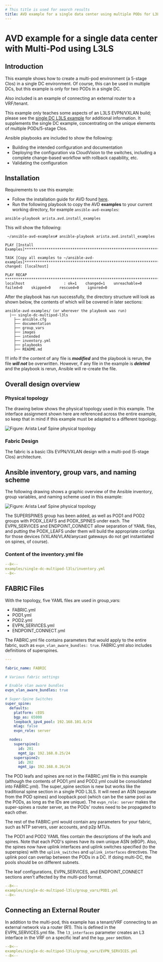 ```yaml
---
# This title is used for search results
title: AVD example for a single data center using multiple PODs for L3LS
---
```

<!--
  ~ Copyright (c) 2023-2024 Arista Networks, Inc.
  ~ Use of this source code is governed by the Apache License 2.0
  ~ that can be found in the LICENSE file.
  -->

# AVD example for a single data center with Multi-Pod using L3LS

## Introduction

This example shows how to create a multi-pod environment (a 5-stage Clos) in a single DC environment. Of course, this can be used in multiple DCs, but this example is only for two PODs in a single DC.

Also included is an example of connecting an external router to a VRF/tenant.

This example only teaches some aspects of an L3LS EVPN/VXLAN build; please see the [single DC L3LS example](../single-dc-l3ls/README.md) for additional information. It supplements the single DC example, concentrating on the unique elements of multiple PODs/5-stage Clos.

Ansible playbooks are included to show the following:

- Building the intended configuration and documentation
- Deploying the configuration via CloudVision to the switches, including a complete change-based workflow with rollback capability, etc.
- Validating the configuration

## Installation

Requirements to use this example:

- Follow the installation guide for AVD found [here](../../docs/installation/collection-installation.md).
- Run the following playbook to copy the AVD **examples** to your current working directory, for example `ansible-avd-examples`:

`ansible-playbook arista.avd.install_examples`

This will show the following:

```shell
 ~/ansible-avd-examples# ansible-playbook arista.avd.install_examples

PLAY [Install Examples]***************************************************************************************************************************************************************************************************************************************************************

TASK [Copy all examples to ~/ansible-avd-examples]*****************************************************************************************************************************************************
changed: [localhost]

PLAY RECAP
****************************************************************************************************************************************************************************************************************************************************************************
localhost                  : ok=1    changed=1    unreachable=0    failed=0    skipped=0    rescued=0    ignored=0
```

After the playbook has run successfully, the directory structure will look as shown below, the contents of which will be covered in later sections:

```shell
ansible-avd-examples/ (or wherever the playbook was run)
  |── single-dc-multipod-l3ls
    ├── ansible.cfg
    ├── documentation
    ├── group_vars
    ├── images
    ├── intended
    ├── inventory.yml
    ├── playbooks
    ├── README.md
```

!!! info
    If the content of any file is ***modified*** and the playbook is rerun, the file ***will not*** be overwritten. However, if any file in the example is ***deleted*** and the playbook is rerun, Ansible will re-create the file.

## Overall design overview

### Physical topology

The drawing below shows the physical topology used in this example. The interface assignment shown here are referenced across the entire example, so keep that in mind if this example must be adapted to a different topology.

![Figure: Arista Leaf Spine physical topology](images/l3ls-multipod.svg)

### Fabric Design

The fabric is a basic l3ls EVPN/VXLAN design with a multi-pod (5-stage Clos) architecture.

## Ansible inventory, group vars, and naming scheme

The following drawing shows a graphic overview of the Ansible inventory, group variables, and naming scheme used in this example:

![Figure: Arista Leaf Spine physical topology](images/inventory.svg)

The SUPERSPINES group has been added, as well as POD1 and POD2 groups with PODX_LEAFS and PODX_SPINES under each. The EVPN_SERVICES and ENDPOINT_CONNECT allow separation of YAML files, and putting the PODX_LEAFS under them will build the appropriate configs for those devices (VXLAN/VLAN/anycast gateways do not get instantiated on spines, of course).

### Content of the inventory.yml file

```yaml title="inventory.yml"
--8<--
examples/single-dc-multipod-l3ls/inventory.yml
--8<-
```

## FABRIC Files

With the topology, five YAML files are used in group_vars:

- FABRIC.yml
- POD1.yml
- POD2.yml
- EVPN_SERVICES.yml
- ENDPOINT_CONNECT.yml

The FABRIC.yml file contains parameters that would apply to the entire fabric, such as `evpn_vlan_aware_bundles: true`. FABRIC.yml also includes definitions of superspines.

```yaml title="FABRIC.yml"
---

fabric_name: FABRIC

# Various fabric settings

# Enable vlan aware bundles
evpn_vlan_aware_bundles: true

# Super-Spine Switches
super_spine:
  defaults:
    platform: cEOS
    bgp_as: 65000
    loopback_ipv4_pool: 192.168.101.0/24
    mlag: false
    evpn_role: server

  nodes:
    superspine1:
      id: 201
      mgmt_ip: 192.168.0.25/24
    superspine2:
      id: 202
      mgmt_ip: 192.168.0.26/24
```

The POD leafs and spines are not in the FABRIC.yml file in this example (although the contents of POD1.yml and POD2.yml could be consolidated into FABRIC.yml). The super_spine section is new but works like the traditional spine section in a single POD L3LS. It will need an ASN (separate from the POD spines) and loopback pool (which can be the same pool as the PODs, as long as the IDs are unique). The `evpn_role: server` makes the super-spines a router server, as the PODs' routes need to be propagated to each other.

The rest of the FABRIC.yml would contain any parameters for your fabric, such as NTP servers, user accounts, and p2p MTUs.

The POD1 and POD2 YAML files contain the descriptions of the leafs and spines. Note that each POD's spines have its own unique ASN (eBGP). Also, the spines now have uplink interfaces and uplink switches specified (to the superspies) with the `uplink_switches` and `uplink_interfaces` directives. The uplink pool can overlap between the PODs in a DC. If doing multi-DC, the pools should be on different subnets.

The leaf configurations, EVPN_SERVICES, and ENDPOINT_CONNECT sections aren't affected by the multi-pod format.

```yaml title="POD1.yml"
--8<--
examples/single-dc-multipod-l3ls/group_vars/POD1.yml
--8<-
```

## Connecting an External Router

In addition to the multi-pod, this example has a tenant/VRF connecting to an external network via a router (R1). This is defined in the EVPN_SERVICES.yml file. The `l3_interfaces` parameter creates an L3 interface in the VRF on a specific leaf and the `bgp_peer` section.

```yaml title="EVPN_SERVICES.yml"
--8<--
examples/single-dc-multipod-l3ls/group_vars/EVPN_SERVICES.yml
--8<--
```
